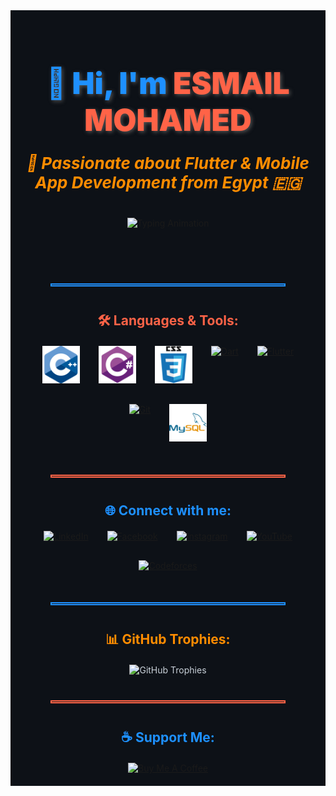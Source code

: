 <div align="center" style="text-align: center; background-color: #0d1117; color: #c9d1d9; padding: 20px;">

  <h1 style="font-size: 48px; font-weight: 900; color: #1E90FF; text-shadow: 2px 2px 6px #555; margin-bottom: 0.5em;">
    👋 Hi, I'm <span style="color: #FF6347;">ESMAIL MOHAMED</span>
  </h1>

  <h3 style="font-size: 26px; font-weight: 700; margin: 0 0 40px 0; color: #FF8C00; font-style: italic;">
    🚀 Passionate about Flutter & Mobile App Development from Egypt 🇪🇬
  </h3>

  <a href="https://github.com/esmail-mohamed" target="_blank" style="text-decoration: none;">
    <img src="https://readme-typing-svg.herokuapp.com/?lines=Visit%20my%20LinkedIn%20Profile;I%20Post%20Insightful%20Content;Follow%20to%20get%20New%20Updates&font=Bold%20Code¢er=true&color=30D050&pause=1750&size=21" alt="Typing Animation" style="max-width: 100%;">
  </a>

  <br><br>

  <hr style="width: 80%; border: 2px solid #1E90FF; margin: 40px auto;" />

  <h2 style="color: #FF6347; margin-bottom: 20px;">🛠️ Languages & Tools:</h2>
  <p style="margin-bottom: 50px; display: flex; justify-content: center; flex-wrap: wrap; gap: 30px;">
    <a href="https://www.w3schools.com/cpp/" target="_blank">
      <img src="https://raw.githubusercontent.com/devicons/devicon/master/icons/cplusplus/cplusplus-original.svg" width="60" alt="C++" />
    </a>
    <a href="https://www.w3schools.com/cs/" target="_blank">
      <img src="https://raw.githubusercontent.com/devicons/devicon/master/icons/csharp/csharp-original.svg" width="60" alt="C#" />
    </a>
    <a href="https://www.w3schools.com/css/" target="_blank">
      <img src="https://raw.githubusercontent.com/devicons/devicon/master/icons/css3/css3-original-wordmark.svg" width="60" alt="CSS3" />
    </a>
    <a href="https://dart.dev" target="_blank">
      <img src="https://www.vectorlogo.zone/logos/dartlang/dartlang-icon.svg" width="60" alt="Dart" />
    </a>
    <a href="https://flutter.dev" target="_blank">
      <img src="https://www.vectorlogo.zone/logos/flutterio/flutterio-icon.svg" width="60" alt="Flutter" />
    </a>
    <a href="https://git-scm.com/" target="_blank">
      <img src="https://www.vectorlogo.zone/logos/git-scm/git-scm-icon.svg" width="60" alt="Git" />
    </a>
    <a href="https://www.mysql.com/" target="_blank">
      <img src="https://raw.githubusercontent.com/devicons/devicon/master/icons/mysql/mysql-original-wordmark.svg" width="60" alt="MySQL" />
    </a>
  </p>

  <hr style="width: 80%; border: 2px solid #FF6347; margin: 40px auto;" />

  <h2 style="color: #1E90FF; margin-bottom: 20px;">🌐 Connect with me:</h2>
  <p style="margin-bottom: 50px; display: flex; justify-content: center; gap: 30px; flex-wrap: wrap;">
    <a href="https://www.linkedin.com/in/esmail-mohamed-a57905282/" target="_blank" aria-label="LinkedIn">
      <img src="https://cdn.jsdelivr.net/gh/devicons/devicon/icons/linkedin/linkedin-original.svg" width="50" alt="LinkedIn" />
    </a>
    <a href="https://www.facebook.com/esmail.mohamed.888363" target="_blank" aria-label="Facebook">
      <img src="https://raw.githubusercontent.com/rahuldkjain/github-profile-readme-generator/master/src/images/icons/Social/facebook.svg" width="50" alt="Facebook" />
    </a>
    <a href="https://www.instagram.com/esmail_ff123/" target="_blank" aria-label="Instagram">
      <img src="https://raw.githubusercontent.com/rahuldkjain/github-profile-readme-generator/master/src/images/icons/Social/instagram.svg" width="50" alt="Instagram" />
    </a>
    <a href="https://www.youtube.com/@esmailmohamed1233" target="_blank" aria-label="YouTube">
      <img src="https://raw.githubusercontent.com/rahuldkjain/github-profile-readme-generator/master/src/images/icons/Social/youtube.svg" width="50" alt="YouTube" />
    </a>
    <a href="https://codeforces.com/profile/esmail-mohamed" target="_blank" aria-label="Codeforces">
      <img src="https://raw.githubusercontent.com/rahuldkjain/github-profile-readme-generator/master/src/images/icons/Social/codeforces.svg" width="50" alt="Codeforces" />
    </a>
  </p>

  <hr style="width: 80%; border: 2px solid #1E90FF; margin: 40px auto;" />

  <h2 style="color: #FF8C00; margin-bottom: 20px;">📊 GitHub Trophies:</h2>
  <p style="display: flex; justify-content: center; gap: 20px; flex-wrap: wrap;">
    <img src="https://github-profile-trophy.vercel.app/?username=esmail-mohamed&theme=dracula&row=1&column=7" alt="GitHub Trophies" />
  </p>

  <hr style="width: 80%; border: 2px solid #FF6347; margin: 40px auto;" />

  <h2 style="color: #1E90FF; margin-bottom: 20px;">☕ Support Me:</h2>
  <a href="https://www.buymeacoffee.com/esmail1234" target="_blank" aria-label="Buy Me A Coffee">
    <img src="https://cdn.buymeacoffee.com/buttons/v2/default-yellow.png" height="50" width="210" alt="Buy Me A Coffee" />
  </a>

</div>
